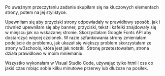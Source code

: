 Po uważnym przeczytaniu zadania skupiłam się na kluczowych elementach strony, potem na jej stylistyce. 

Upewniłam się aby przyciski strony odpowiadały w prawidłowy sposób, jak i również upewniłam się aby banner, 
przyciski, tekst i kafelki znajdowały się w miejscu jak na wskazanej stronie. Skorzystałam Google Fonts API 
aby dostarczyć więcej czcionek. W razie szfankowania strony zmieniałam podejście do problemu, jak ukazał się 
większy problem skorzystałam ze strony w3schools, która jest jak notatki. Stronę przetestowałam, strona 
działa prawidłowo w moim mniemaniu. 

Wszystko wykonałam w Visual Studio Code, używając tylko html i css co jakiś czas robiąc sobie kilku minutowe 
przerwy lub dłuższe na posiłek.
